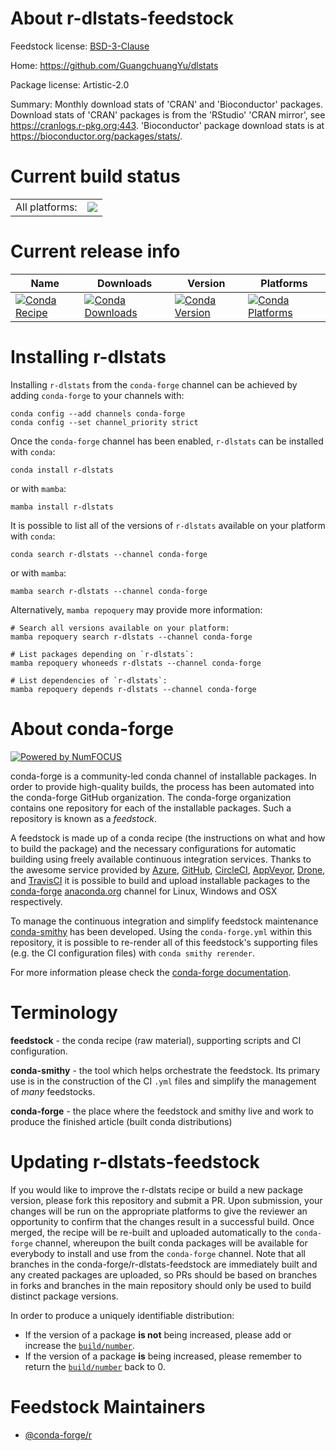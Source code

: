 About r-dlstats-feedstock
=========================

Feedstock license: [BSD-3-Clause](https://github.com/conda-forge/r-dlstats-feedstock/blob/main/LICENSE.txt)

Home: https://github.com/GuangchuangYu/dlstats

Package license: Artistic-2.0

Summary: Monthly download stats of 'CRAN' and 'Bioconductor' packages. Download stats of 'CRAN' packages is from the 'RStudio' 'CRAN mirror', see <https://cranlogs.r-pkg.org:443>. 'Bioconductor' package download stats is at <https://bioconductor.org/packages/stats/>.

Current build status
====================


<table><tr><td>All platforms:</td>
    <td>
      <a href="https://dev.azure.com/conda-forge/feedstock-builds/_build/latest?definitionId=16370&branchName=main">
        <img src="https://dev.azure.com/conda-forge/feedstock-builds/_apis/build/status/r-dlstats-feedstock?branchName=main">
      </a>
    </td>
  </tr>
</table>

Current release info
====================

| Name | Downloads | Version | Platforms |
| --- | --- | --- | --- |
| [![Conda Recipe](https://img.shields.io/badge/recipe-r--dlstats-green.svg)](https://anaconda.org/conda-forge/r-dlstats) | [![Conda Downloads](https://img.shields.io/conda/dn/conda-forge/r-dlstats.svg)](https://anaconda.org/conda-forge/r-dlstats) | [![Conda Version](https://img.shields.io/conda/vn/conda-forge/r-dlstats.svg)](https://anaconda.org/conda-forge/r-dlstats) | [![Conda Platforms](https://img.shields.io/conda/pn/conda-forge/r-dlstats.svg)](https://anaconda.org/conda-forge/r-dlstats) |

Installing r-dlstats
====================

Installing `r-dlstats` from the `conda-forge` channel can be achieved by adding `conda-forge` to your channels with:

```
conda config --add channels conda-forge
conda config --set channel_priority strict
```

Once the `conda-forge` channel has been enabled, `r-dlstats` can be installed with `conda`:

```
conda install r-dlstats
```

or with `mamba`:

```
mamba install r-dlstats
```

It is possible to list all of the versions of `r-dlstats` available on your platform with `conda`:

```
conda search r-dlstats --channel conda-forge
```

or with `mamba`:

```
mamba search r-dlstats --channel conda-forge
```

Alternatively, `mamba repoquery` may provide more information:

```
# Search all versions available on your platform:
mamba repoquery search r-dlstats --channel conda-forge

# List packages depending on `r-dlstats`:
mamba repoquery whoneeds r-dlstats --channel conda-forge

# List dependencies of `r-dlstats`:
mamba repoquery depends r-dlstats --channel conda-forge
```


About conda-forge
=================

[![Powered by
NumFOCUS](https://img.shields.io/badge/powered%20by-NumFOCUS-orange.svg?style=flat&colorA=E1523D&colorB=007D8A)](https://numfocus.org)

conda-forge is a community-led conda channel of installable packages.
In order to provide high-quality builds, the process has been automated into the
conda-forge GitHub organization. The conda-forge organization contains one repository
for each of the installable packages. Such a repository is known as a *feedstock*.

A feedstock is made up of a conda recipe (the instructions on what and how to build
the package) and the necessary configurations for automatic building using freely
available continuous integration services. Thanks to the awesome service provided by
[Azure](https://azure.microsoft.com/en-us/services/devops/), [GitHub](https://github.com/),
[CircleCI](https://circleci.com/), [AppVeyor](https://www.appveyor.com/),
[Drone](https://cloud.drone.io/welcome), and [TravisCI](https://travis-ci.com/)
it is possible to build and upload installable packages to the
[conda-forge](https://anaconda.org/conda-forge) [anaconda.org](https://anaconda.org/)
channel for Linux, Windows and OSX respectively.

To manage the continuous integration and simplify feedstock maintenance
[conda-smithy](https://github.com/conda-forge/conda-smithy) has been developed.
Using the ``conda-forge.yml`` within this repository, it is possible to re-render all of
this feedstock's supporting files (e.g. the CI configuration files) with ``conda smithy rerender``.

For more information please check the [conda-forge documentation](https://conda-forge.org/docs/).

Terminology
===========

**feedstock** - the conda recipe (raw material), supporting scripts and CI configuration.

**conda-smithy** - the tool which helps orchestrate the feedstock.
                   Its primary use is in the construction of the CI ``.yml`` files
                   and simplify the management of *many* feedstocks.

**conda-forge** - the place where the feedstock and smithy live and work to
                  produce the finished article (built conda distributions)


Updating r-dlstats-feedstock
============================

If you would like to improve the r-dlstats recipe or build a new
package version, please fork this repository and submit a PR. Upon submission,
your changes will be run on the appropriate platforms to give the reviewer an
opportunity to confirm that the changes result in a successful build. Once
merged, the recipe will be re-built and uploaded automatically to the
`conda-forge` channel, whereupon the built conda packages will be available for
everybody to install and use from the `conda-forge` channel.
Note that all branches in the conda-forge/r-dlstats-feedstock are
immediately built and any created packages are uploaded, so PRs should be based
on branches in forks and branches in the main repository should only be used to
build distinct package versions.

In order to produce a uniquely identifiable distribution:
 * If the version of a package **is not** being increased, please add or increase
   the [``build/number``](https://docs.conda.io/projects/conda-build/en/latest/resources/define-metadata.html#build-number-and-string).
 * If the version of a package **is** being increased, please remember to return
   the [``build/number``](https://docs.conda.io/projects/conda-build/en/latest/resources/define-metadata.html#build-number-and-string)
   back to 0.

Feedstock Maintainers
=====================

* [@conda-forge/r](https://github.com/conda-forge/r/)

